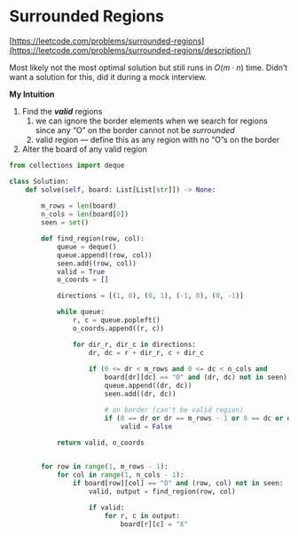 # Surrounded Regions

[https://leetcode.com/problems/surrounded-regions](https://leetcode.com/problems/surrounded-regions/description/)

Most likely not the most optimal solution but still runs in $O(m \cdot n)$ time. Didn’t want a solution for this, did it during a mock interview. 

**My Intuition**

1. Find the ***valid*** regions
    1. we can ignore the border elements when we search for regions since any “O” on the border cannot not be *surrounded*
    2. valid region — define this as any region with no “O”s on the border 
2. Alter the board of any valid region

```python
from collections import deque

class Solution:
    def solve(self, board: List[List[str]]) -> None:
        
        m_rows = len(board)
        n_cols = len(board[0])
        seen = set()

        def find_region(row, col):
            queue = deque()
            queue.append((row, col))
            seen.add((row, col))
            valid = True
            o_coords = []

            directions = [(1, 0), (0, 1), (-1, 0), (0, -1)]

            while queue:
                r, c = queue.popleft()
                o_coords.append((r, c))

                for dir_r, dir_c in directions:
                    dr, dc = r + dir_r, c + dir_c
                    
                    if (0 <= dr < m_rows and 0 <= dc < n_cols and 
                        board[dr][dc] == "O" and (dr, dc) not in seen):
                        queue.append((dr, dc))
                        seen.add((dr, dc))

                        # on border (can't be valid region)
                        if (0 == dr or dr == m_rows - 1 or 0 == dc or dc == n_cols - 1):
                            valid = False

            return valid, o_coords

        
        for row in range(1, m_rows - 1):
            for col in range(1, n_cols - 1):
                if board[row][col] == "O" and (row, col) not in seen:
                    valid, output = find_region(row, col)

                    if valid:
                        for r, c in output:
                            board[r][c] = "X"

```